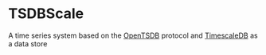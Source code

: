 # TSDBScale
A time series system based on the [OpenTSDB](http://opentsdb.net) protocol and [TimescaleDB](http://www.timescale.com) as a data store
